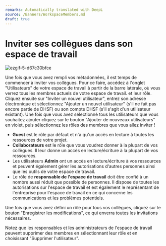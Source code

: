 ```yaml
---
remarks: Automatically translated with DeepL
source: /Banners/WorkspaceMembers.md
draft: true
---
```


# Inviter ses collègues dans son espace de travail

![ezgif-5-d67c30bfce](https://github.com/ssc-sp/datahub-docs/assets/56747050/525383db-6a82-46a0-b323-f62211d07c11)

Une fois que vous avez rempli vos métadonnées, il est temps de commencer à inviter vos collègues. Pour ce faire, accédez à l'onglet "Utilisateurs" de votre espace de travail à partir de la barre latérale, où vous verrez tous les membres actuels de votre espace de travail.
et leur rôle. Cliquez ensuite sur "Inviter un nouvel utilisateur", entrez son adresse électronique et sélectionnez "Ajouter un nouvel utilisateur" (s'il ne fait pas encore partie de DHSF) ou son compte DHSF (s'il s'agit d'un utilisateur existant). Une fois que vous avez sélectionné tous les utilisateurs que vous souhaitez ajouter
cliquez sur le bouton "Ajouter de nouveaux utilisateurs" en violet, puis sélectionnez les rôles des membres que vous allez inviter !

- **Guest** est le rôle par défaut et n'a qu'un accès en lecture à toutes les ressources de votre projet.
- **Collaborateurs** est le rôle que vous voudrez donner à la plupart de vos collègues. Il leur donne un accès en lecture/écriture à la plupart de vos ressources.
- Les utilisateurs **Admin** ont un accès en lecture/écriture à vos ressources et peuvent également gérer les autorisations d'autres personnes ainsi que les outils de votre espace de travail.
- Le rôle de **responsable de l'espace de travail** doit être confié à un nombre aussi réduit que possible de personnes. Il dispose de toutes les autorisations sur l'espace de travail et est également le représentant de l'entreprise pour l'espace de travail en ce qui concerne les communications et les problèmes potentiels.

Une fois que vous avez défini un rôle pour tous vos collègues, cliquez sur le bouton "Enregistrer les modifications", ce qui enverra toutes les invitations nécessaires.

Notez que les responsables et les administrateurs de l'espace de travail peuvent supprimer des membres en sélectionnant leur rôle et en choisissant "Supprimer l'utilisateur".
